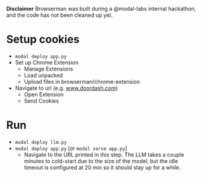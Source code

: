 **Disclaimer** Browserman was built during a @modal-labs internal hackathon, and the code has not been cleaned up yet.

# Setup cookies
- `modal deploy app.py`
- Set up Chrome Extension
  - Manage Extensions
  - Load unpacked
  - Upload files in browserman/chrome-extension
- Navigate to url (e.g. www.doordash.com)
  - Open Extension
  - Send Cookies
# Run
- `modal deploy llm.py`
- `modal deploy app.py` [or `modal serve app.py`]
  - Navigate to the URL printed in this step. The LLM takes a couple minutes to cold-start due to the size of the model, but the idle timeout is configured at 20 min so it should stay up for a while.
